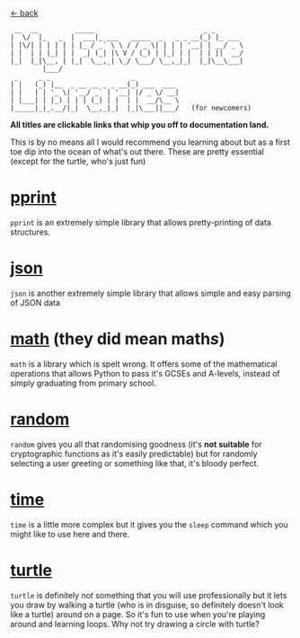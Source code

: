 
[<- back](./01_set_up.md#installing-3rd-party-libraries)
```
 __  __         _____                           _ _       
|  \/  |_   _  |  ___|_ ___   _____  _   _ _ __(_) |_ ___ 
| |\/| | | | | | |_ / _` \ \ / / _ \| | | | '__| | __/ _ \
| |  | | |_| | |  _| (_| |\ V / (_) | |_| | |  | | ||  __/
|_|  |_|\__, | |_|  \__,_| \_/ \___/ \__,_|_|  |_|\__\___|
        |___/                                             
 _     _ _                    _           
| |   (_) |__  _ __ __ _ _ __(_) ___  ___ 
| |   | | '_ \| '__/ _` | '__| |/ _ \/ __|
| |___| | |_) | | | (_| | |  | |  __/\__ \
|_____|_|_.__/|_|  \__,_|_|  |_|\___||___/   (for newcomers)
```
**All titles are clickable links that whip you off to documentation land.**  

This is by no means all I would recommend you learning about but as a first toe dip into the ocean of what's out there. These are pretty essential (except for the turtle, who's just fun)
# [pprint](https://docs.python.org/3/library/pprint.html)
`pprint` is an extremely simple library that allows pretty-printing of data structures.  

# [json](https://docs.python.org/3/library/json.html)
`json` is another extremely simple library that allows simple and easy parsing of JSON data

# [math](https://docs.python.org/3/library/math.html) (they did mean math***s***)
`math` is a library which is spelt wrong. It offers some of the mathematical operations that allows Python to pass it's GCSEs and A-levels, instead of simply graduating from primary school.

# [random](https://docs.python.org/3/library/random.html)
`random` gives you all that randomising goodness (it's **not suitable** for cryptographic functions as it's easily predictable) but for randomly selecting a user greeting or something like that, it's bloody perfect.

# [time](https://docs.python.org/3/library/time.html)
`time` is a little more complex but it gives you the `sleep` command which you might like to use here and there.

# [turtle](https://docs.python.org/3/library/turtle.html)
`turtle` is definitely not something that you will use professionally but it lets you draw by walking a turtle (who is in disguise, so definitely doesn't look like a turtle) around on a page. So it's fun to use when you're playing around and learning loops. Why not try drawing a circle with turtle?
